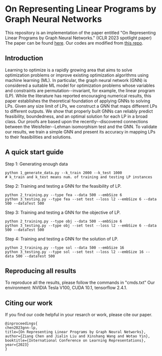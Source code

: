 # On Representing Linear Programs by Graph Neural Networks


This repository is an implementation of the paper entitled "On Representing Linear Programs by Graph Neural Networks." (ICLR 2023 spotlight paper) The paper can be found [here](https://openreview.net/forum?id=cP2QVK-uygd). Our codes are modified from [this repo](https://github.com/ds4dm/learn2branch).

## Introduction

Learning to optimize is a rapidly growing area that aims to solve optimization problems or improve existing optimization algorithms using machine learning (ML). In particular, the graph neural network (GNN) is considered a suitable ML model for optimization problems whose variables and constraints are permutation--invariant, for example, the linear program (LP). While the literature has reported encouraging numerical results, this paper establishes the theoretical foundation of applying GNNs to solving LPs. Given any size limit of LPs, we construct a GNN that maps different LPs to different outputs. We show that properly built GNNs can reliably predict feasibility, boundedness, and an optimal solution for each LP in a broad class. Our proofs are based upon the recently--discovered connections between the Weisfeiler--Lehman isomorphism test and the GNN. To validate our results, we train a simple GNN and present its accuracy in mapping LPs to their feasibilities and solutions.

## A quick start guide

Step 1: Generating enough data
```
python 1_generate_data.py --k_train 2000 --k_test 1000 
# k_train and k_test means num. of training and testing LP instances
```
Step 2: Training and testing a GNN for the feasibility of LP.
```
python 2_training.py --type fea --data 500 --embSize 6
python 3_testing.py --type fea --set test --loss l2 --embSize 6 --data 500 --dataTest 500
```
Step 3: Training and testing a GNN for the objective of LP.
```
python 2_training.py --type obj --data 500 --embSize 6
python 3_testing.py --type obj --set test --loss l2 --embSize 6 --data 500 --dataTest 500
```
Step 4: Training and testing a GNN for the solution of LP.
```
python 2_training.py --type sol --data 500 --embSize 16
python 3_testing.py --type sol --set test --loss l2 --embSize 16 --data 500 --dataTest 500
```

## Reproducing all results

To reproduce all the results, please follow the commands in "cmds.txt"
Our environment: NVIDIA Tesla V100, CUDA 10.1, tensorflow 2.4.1.

## Citing our work

If you find our code helpful in your resarch or work, please cite our paper.
```
@inproceedings{
chen2023gnn-lp,
title={On Representing Linear Programs by Graph Neural Networks},
author={Ziang Chen and Jialin Liu and Xinshang Wang and Wotao Yin},
booktitle={International Conference on Learning Representations},
year={2023}
}
```

